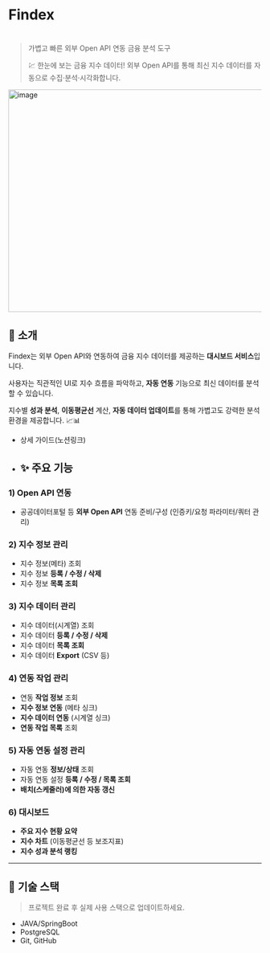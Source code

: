 # Findex

# 

> 가볍고 빠른 외부 Open API 연동 금융 분석 도구
> 
> 
> 💹 한눈에 보는 금융 지수 데이터! 외부 Open API를 통해 최신 지수 데이터를 자동으로 수집·분석·시각화합니다.

<img width="1068" height="443" alt="image" src="https://github.com/user-attachments/assets/d8e5a8e4-39c3-4670-b5ce-83318390276e" />

## 📌 소개

Findex는 외부 Open API와 연동하여 금융 지수 데이터를 제공하는 **대시보드 서비스**입니다.

사용자는 직관적인 UI로 지수 흐름을 파악하고, **자동 연동** 기능으로 최신 데이터를 분석할 수 있습니다.

지수별 **성과 분석**, **이동평균선** 계산, **자동 데이터 업데이트**를 통해 가볍고도 강력한 분석 환경을 제공합니다. 📈📊

- 상세 가이드(노션링크)

- ## ✨ 주요 기능

### 1) Open API 연동

- 공공데이터포털 등 **외부 Open API** 연동 준비/구성 (인증키/요청 파라미터/쿼터 관리)

### 2) 지수 정보 관리

- 지수 정보(메타) 조회
- 지수 정보 **등록 / 수정 / 삭제**
- 지수 정보 **목록 조회**

### 3) 지수 데이터 관리

- 지수 데이터(시계열) 조회
- 지수 데이터 **등록 / 수정 / 삭제**
- 지수 데이터 **목록 조회**
- 지수 데이터 **Export** (CSV 등)

### 4) 연동 작업 관리

- 연동 **작업 정보** 조회
- **지수 정보 연동** (메타 싱크)
- **지수 데이터 연동** (시계열 싱크)
- **연동 작업 목록** 조회

### 5) 자동 연동 설정 관리

- 자동 연동 **정보/상태** 조회
- 자동 연동 설정 **등록 / 수정 / 목록 조회**
- **배치(스케줄러)에 의한 자동 갱신**

### 6) 대시보드

- **주요 지수 현황 요약**
- **지수 차트** (이동평균선 등 보조지표)
- **지수 성과 분석 랭킹**

---

## 🧱 기술 스택

> 프로젝트 완료 후 실제 사용 스택으로 업데이트하세요.
> 
- JAVA/SpringBoot
- PostgreSQL
- Git, GitHub
